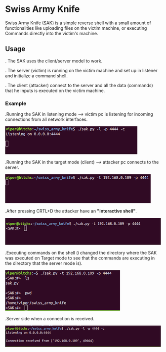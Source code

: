 # Swiss Army Knife
Swiss Army Knife (SAK) is a simple reverse shell
with a small amount of functionalities
like uploading files on the victim machine, or executing Commands directly into the victim's machine.

## Usage
. The SAK uses the client/server model to work.

. The server (victim) is running on the victim machine and set up in listener and initialize a command shell.

. The client (attacker) connect to the server and all the data (commands) that he inputs is executed on the victim machine.

### Example
.Running the SAK in listening mode --> victim pc is listening for incoming connections from all network interfaces.

![Alt text](/images/sak1.png?raw=true "Sak1")

.Running the SAK in the target mode (client) --> attacker pc connects to the server.

![Alt text](/images/sak2.png?raw=true "Sak1")

.After pressing CRTL+D the attacker have an **"interactive shell"**.

![Alt text](/images/sak3.png?raw=true "Sak1")

.Executing commands on the shell (i changed the directory where the SAK was executed on Target mode to see that the commands are executing in the directory that the server mode is).

![Alt text](/images/sakco.png?raw=true "Sak1")

.Server side when a connection is received.

![Alt text](/images/sakrre.png?raw=true "Sak1")

